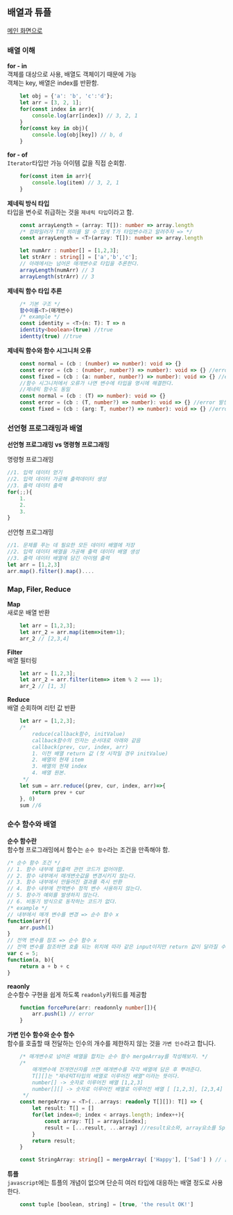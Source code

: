 ## 배열과 튜플

[메인 화면으로](../)


### 배열 이해
**for - in**  
객체를 대상으로 사용, 배열도 객체이기 때문에 가능  
객체는 key, 배열은 index를 반환함.
```typescript
    let obj = {'a': 'b', 'c':'d'};
    let arr = [3, 2, 1];
    for(const index in arr){
        console.log(arr[index]) // 3, 2, 1
    }
    for(const key in obj){
        console.log(obj[key]) // b, d
    }
```

**for - of**  
`Iterator`타입만 가능 아이템 값을 직접 순회함.
```typescript
    for(const item in arr){
        console.log(item) // 3, 2, 1
    }
```
**제네릭 방식 타입**  
타입을 변수로 취급하는 것을 `제네릭 타입`이라고 함.
```typescript
    const arrayLength = (array: T[]): number => array.length
    /* 컴파일러가 T의 의미를 알 수 있게 T가 타입변수라고 알려주자 => */
    const arrayLength = <T>(array: T[]): number => array.length

    let numArr : number[] = [1,2,3];
    let strArr : string[] = ['a','b','c'];
    // 아래에서는 넘어온 매개변수로 타입을 추론한다.
    arrayLength(numArr) // 3 
    arrayLength(strArr) // 3
```
**제네릭 함수 타입 추론**  
```typescript
    /* 기본 구조 */
    함수이름<T>(매개변수)
    /* example */
    const identity = <T>(n: T): T => n
    identity<boolean>(true) //true
    identty(true) //true
```

**제네릭 함수와 함수 시그니처 오류**  
```typescript
    const normal = (cb : (number) => number): void => {}
    const error = (cb : (number, number?) => number): void => {} //error 발생
    const fixed = (cb : (a: number, number?) => number): void => {} //error 해결
    //함수 시그니처에서 오류가 나면 변수에 타입을 명시에 해결한다.
    //제네릭 함수도 동일
    const normal = (cb : (T) => number): void => {}
    const error = (cb : (T, number?) => number): void => {} //error 발생
    const fixed = (cb : (arg: T, number?) => number): void => {} //error 해결
```

### 선언형 프로그래밍과 배열

**선언형 프로그래밍 vs 명령형 프로그래밍**  

명령형 프로그래밍
```typescript
//1. 입력 데이터 얻기
//2. 입력 데이터 가공해 출력데이터 생성
//3. 출력 데이터 출력
for(;;){
    1. 
    2. 
    3. 
}
```

선언형 프로그래밍
```typescript
//1. 문제를 푸는 데 필요한 모든 데이터 배열에 저장
//2. 입력 데이터 배열을 가공해 출력 데이터 배열 생성
//3. 출력 데이터 배열에 담긴 아이템 출력
let arr = [1,2,3] 
arr.map().filter().map()....
```

### Map, Filer, Reduce

**Map**  
새로운 배열 반환
```typescript
    let arr = [1,2,3];
    let arr_2 = arr.map(item=>item+1);
    arr_2 // [2,3,4]
```
**Filter**  
배열 필터링
```typescript
    let arr = [1,2,3];
    let arr_2 = arr.filter(item=> item % 2 === 1);
    arr_2 // [1, 3]
```
**Reduce**  
배열 순회하며 리턴 값 반환
```typescript
    let arr = [1,2,3];
    /* 
        reduce(callback함수, initValue)
        callback함수의 인자는 순서대로 아래와 같음
        callback(prev, cur, index, arr)
        1. 이전 배열 return 값 (첫 시작일 경우 initValue)
        2. 배열의 현재 item
        3. 배열의 현재 index
        4. 배열 원본.
     */
    let sum = arr.reduce((prev, cur, index, arr)=>{
        return prev + cur
    }, 0)
    sum //6
```

### 순수 함수와 배열

**순수 함수란**  
함수형 프로그래밍에서 함수는 `순수 함수`라는 조건을 만족해야 함.  

```typescript
/* 순수 함수 조건 */
// 1. 함수 내부에 입출력 관련 코드가 없어야함.
// 2. 함수 내부에서 매개변숫값을 변경시키지 않는다.
// 3. 함수 내부에서 만들어진 결과를 즉시 반환
// 4. 함수 내부에 전역변수 정적 변수 사용하지 않는다.
// 5. 함수가 예외를 발생하지 않는다.
// 6. 비동기 방식으로 동작하는 코드가 없다.
/* example */
// 내부에서 매개 변수를 변경 => 순수 함수 x
function(arr){
    arr.push(1)
}
// 전역 변수를 참조 => 순수 함수 x
// 전역 변수를 참조하면 호출 되는 위치에 따라 같은 input이지만 return 값이 달라질 수 있음
var c = 5;
function(a, b){
    return a + b + c
}
```
**reaonly**  
순수함수 구현을 쉽게 하도록 `readonly`키워드를 제공함
```typescript
    function forcePure(arr: readonnly number[]){
        arr.push(1) // error
    }
```
**가변 인수 함수와 순수 함수**  
함수를 호출할 때 전달하는 인수의 개수를 제한하지 않는 것을 `가변 인수`라고 합니다.
```typescript
    /* 매개변수로 넘어온 배열을 합치는 순수 함수 mergeArray를 작성해보자. */
    /* 
        매개변수에 전개연산자를 쓰면 매개변수를 각각 배열에 담은 후 뿌려준다.
        T[][]는 "제네릭T타입의 배열로 이루어진 배열"이라는 뜻이다.
        number[] -> 숫자로 이루어진 배열 [1,2,3]
        number[][] -> 숫자로 이루어진 배열로 이루어진 배열 [ [1,2,3], [2,3,4] ]
     */
    const mergeArray = <T>(...arrays: readonly T[][]): T[] => {
        let result: T[] = []
        for(let index=0; index < arrays.length; index++){
            const array: T[] = arrays[index];
            result = [...result, ...array] //result요소와, array요소를 Spread로 뿌려줌.
        }
        return result;
    }

    const StringArray: string[] = mergeArray( ['Happy'], ['Sad'] ) // ['Happy', 'Sad']
```
**튜플**  
`javascript`에는 튜플의 개념이 없으며 단순히 여러 타입에 대응하는 배열 정도로 사용한다.
```typescript
    const tuple [boolean, string] = [true, 'the result OK!']
```